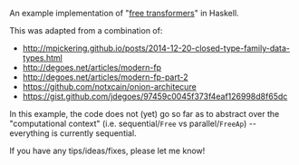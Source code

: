 An example implementation of "[free transformers](http://degoes.net/articles/modern-fp-part-2)" in Haskell.

This was adapted from a combination of:
- http://mpickering.github.io/posts/2014-12-20-closed-type-family-data-types.html
- http://degoes.net/articles/modern-fp
- http://degoes.net/articles/modern-fp-part-2
- https://github.com/notxcain/onion-architecure
- https://gist.github.com/jdegoes/97459c0045f373f4eaf126998d8f65dc

In this example, the code does not (yet) go so far as to abstract over the
"computational context" (i.e. sequential/`Free` vs parallel/`FreeAp`) --
everything is currently sequential.

If you have any tips/ideas/fixes, please let me know!

